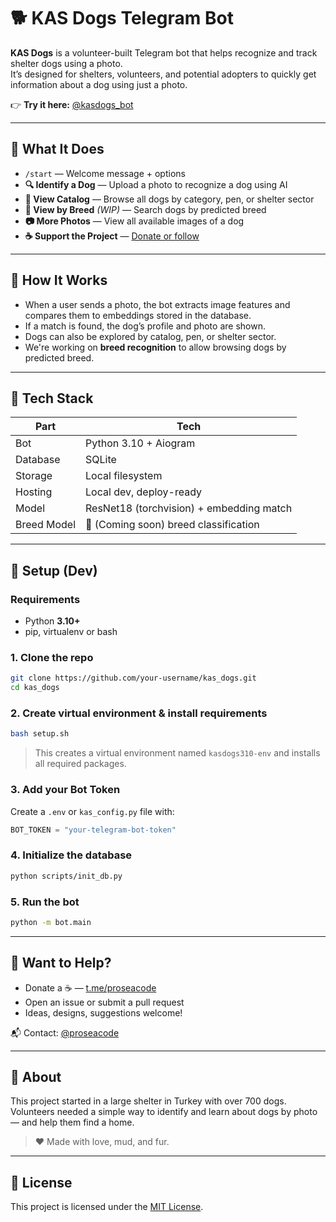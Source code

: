 # 🐕 KAS Dogs Telegram Bot

**KAS Dogs** is a volunteer-built Telegram bot that helps recognize and track shelter dogs using a photo.  
It’s designed for shelters, volunteers, and potential adopters to quickly get information about a dog using just a photo.

👉 **Try it here:** [@kasdogs_bot](http://t.me/kasdogs_bot)

---

## 📸 What It Does

- `/start` — Welcome message + options  
- **🔍 Identify a Dog** — Upload a photo to recognize a dog using AI  
- **🐶 View Catalog** — Browse all dogs by category, pen, or shelter sector  
- **🧬 View by Breed** *(WIP)* — Search dogs by predicted breed  
- **📷 More Photos** — View all available images of a dog  
- **☕ Support the Project** — [Donate or follow](https://t.me/proseacode)

---

## 🧠 How It Works

- When a user sends a photo, the bot extracts image features and compares them to embeddings stored in the database.
- If a match is found, the dog’s profile and photo are shown.
- Dogs can also be explored by catalog, pen, or shelter sector.
- We're working on **breed recognition** to allow browsing dogs by predicted breed.

---

## 🐾 Tech Stack

| Part        | Tech                                  |
|-------------|----------------------------------------|
| Bot         | Python 3.10 + Aiogram                  |
| Database    | SQLite                                 |
| Storage     | Local filesystem                       |
| Hosting     | Local dev, deploy-ready                |
| Model       | ResNet18 (torchvision) + embedding match |
| Breed Model | 🐾 (Coming soon) breed classification   |

---

## 🔧 Setup (Dev)

### Requirements
- Python **3.10+**
- pip, virtualenv or bash

### 1. Clone the repo

```bash
git clone https://github.com/your-username/kas_dogs.git
cd kas_dogs
````

### 2. Create virtual environment & install requirements

```bash
bash setup.sh
```

> This creates a virtual environment named `kasdogs310-env` and installs all required packages.

### 3. Add your Bot Token

Create a `.env` or `kas_config.py` file with:

```python
BOT_TOKEN = "your-telegram-bot-token"
```

### 4. Initialize the database

```bash
python scripts/init_db.py
```

### 5. Run the bot

```bash
python -m bot.main
```

---

## 🤝 Want to Help?

* Donate a ☕ — [t.me/proseacode](https://t.me/proseacode)
* Open an issue or submit a pull request
* Ideas, designs, suggestions welcome!

📬 Contact: [@proseacode](https://t.me/proseacode)

---

## 📍 About

This project started in a large shelter in Turkey with over 700 dogs.
Volunteers needed a simple way to identify and learn about dogs by photo — and help them find a home.

> ❤️ Made with love, mud, and fur.

---

## 🪪 License

This project is licensed under the [MIT License](LICENSE).
